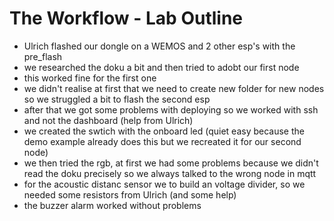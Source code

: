 # The Workflow - Lab Outline
+ Ulrich flashed our dongle on a WEMOS and 2 other esp's with the pre_flash
+ we researched the doku a bit and then tried to adobt our first node
+ this worked fine for the first one
+ we didn't realise at first that we need to create new folder for new nodes so we struggled a bit to flash the second esp
+ after that we got some problems with deploying so we worked with ssh and not the dashboard (help from Ulrich)
+ we created the swtich with the onboard led (quiet easy because the demo example already does this but we recreated it for our second node)
+ we then tried the rgb, at first we had some problems because we didn't read the doku precisely so we always talked to the wrong node in mqtt
+ for the acoustic distanc sensor we to build an voltage divider, so we needed some resistors from Ulrich (and some help)
+ the buzzer alarm worked without problems
